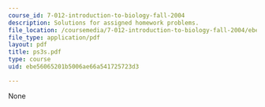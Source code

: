 ```yaml
---
course_id: 7-012-introduction-to-biology-fall-2004
description: Solutions for assigned homework problems.
file_location: /coursemedia/7-012-introduction-to-biology-fall-2004/ebe56065201b5006ae66a541725723d3_ps3s.pdf
file_type: application/pdf
layout: pdf
title: ps3s.pdf
type: course
uid: ebe56065201b5006ae66a541725723d3

---
```

None